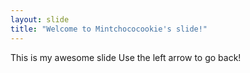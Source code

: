 ```yaml
---
layout: slide
title: "Welcome to Mintchococookie's slide!"
---
```

This is my awesome slide
Use the left arrow to go back!
